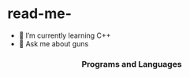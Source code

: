 # read-me-
- 🌱 I’m currently learning C++
-  💬 Ask me about guns

### <p align="center"> Programs and Languages </p>
<p align="center">
  <a href="https://skillicons.dev">
    <img src=""https://skillicons.dev/icons?i=cpp,dotnet" />
  </a>
</p>
